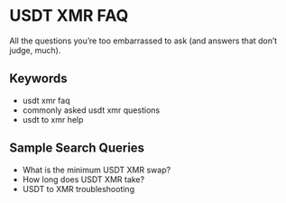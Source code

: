 # USDT XMR FAQ

All the questions you’re too embarrassed to ask (and answers that don’t judge, much).

## Keywords
- usdt xmr faq
- commonly asked usdt xmr questions
- usdt to xmr help

## Sample Search Queries
- What is the minimum USDT XMR swap?
- How long does USDT XMR take?
- USDT to XMR troubleshooting